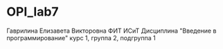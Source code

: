 # OPI_lab7
Гаврилина 
Елизавета
Викторовна
ФИТ
ИСиТ
Дисциплина "Введение в программирование"
курс 1, группа 2, подгруппа 1
